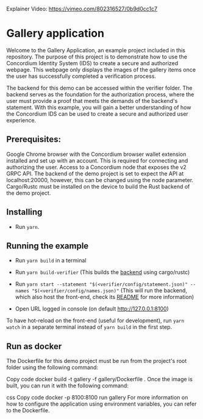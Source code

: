 Explainer Video: https://vimeo.com/802316527/0b9d0cc1c7

# Gallery application

Welcome to the Gallery Application, an example project included in this repository. The purpose of this project is to demonstrate how to use the Concordium Identity System (IDS) to create a secure and authorized webpage. This webpage only displays the images of the gallery items once the user has successfully completed a verification process.

The backend for this demo can be accessed within the verifier folder. The backend serves as the foundation for the authorization process, where the user must provide a proof that meets the demands of the backend's statement. With this example, you will gain a better understanding of how the Concordium IDS can be used to create a secure and authorized user experience.

## Prerequisites:

Google Chrome browser with the Concordium browser wallet extension installed and set up with an account. This is required for connecting and authorizing the user.
Access to a Concordium node that exposes the v2 GRPC API. The backend of the demo project is set to expect the API at localhost:20000, however, this can be changed using the node parameter.
Cargo/Rustc must be installed on the device to build the Rust backend of the demo project.

## Installing

-   Run `yarn`.

## Running the example

-   Run `yarn build` in a terminal
-   Run `yarn build-verifier` (This builds the [backend](./verifier/) using cargo/rustc)

-   Run `yarn start --statement "$(<verifier/config/statement.json)" --names "$(<verifier/config/names.json)"` (This will run the backend, which also host the front-end, check its [README](./verifier/README.md) for more information)
-   Open URL logged in console (on default http://127.0.0.1:8100)

To have hot-reload on the front-end (useful for development), run `yarn watch` in a separate terminal instead of `yarn build` in the first step.

## Run as docker
The Dockerfile for this demo project must be run from the project's root folder using the following command:

Copy code
docker build -t gallery -f gallery/Dockerfile .
Once the image is built, you can run it with the following command:

css
Copy code
docker -p 8100:8100 run gallery
For more information on how to configure the application using environment variables, you can refer to the Dockerfile.
